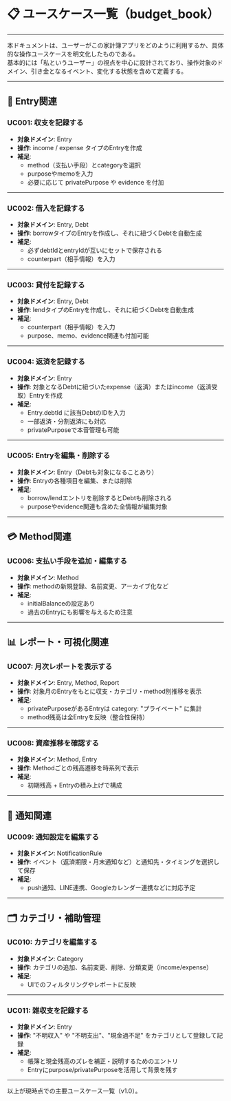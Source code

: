 # 📋 ユースケース一覧（budget_book）

---

本ドキュメントは、ユーザーがこの家計簿アプリをどのように利用するか、具体的な操作ユースケースを明文化したものである。  
基本的には「私というユーザー」の視点を中心に設計されており、操作対象のドメイン、引き金となるイベント、変化する状態を含めて定義する。

---

## 📘 Entry関連

### UC001: 収支を記録する

- **対象ドメイン**: Entry
- **操作**: income / expense タイプのEntryを作成
- **補足**:
  - method（支払い手段）とcategoryを選択
  - purposeやmemoを入力
  - 必要に応じて privatePurpose や evidence を付加

---

### UC002: 借入を記録する

- **対象ドメイン**: Entry, Debt
- **操作**: borrowタイプのEntryを作成し、それに紐づくDebtを自動生成
- **補足**:
  - 必ずdebtIdとentryIdが互いにセットで保存される
  - counterpart（相手情報）を入力

---

### UC003: 貸付を記録する

- **対象ドメイン**: Entry, Debt
- **操作**: lendタイプのEntryを作成し、それに紐づくDebtを自動生成
- **補足**:
  - counterpart（相手情報）を入力
  - purpose、memo、evidence関連も付加可能

---

### UC004: 返済を記録する

- **対象ドメイン**: Entry
- **操作**: 対象となるDebtに紐づいたexpense（返済）またはincome（返済受取）Entryを作成
- **補足**:
  - Entry.debtId に該当DebtのIDを入力
  - 一部返済・分割返済にも対応
  - privatePurposeで本音管理も可能

---

### UC005: Entryを編集・削除する

- **対象ドメイン**: Entry（Debtも対象になることあり）
- **操作**: Entryの各種項目を編集、または削除
- **補足**:
  - borrow/lendエントリを削除するとDebtも削除される
  - purposeやevidence関連も含めた全情報が編集対象

---

## 💳 Method関連

### UC006: 支払い手段を追加・編集する

- **対象ドメイン**: Method
- **操作**: methodの新規登録、名前変更、アーカイブ化など
- **補足**:
  - initialBalanceの設定あり
  - 過去のEntryにも影響を与えるため注意

---

## 📊 レポート・可視化関連

### UC007: 月次レポートを表示する

- **対象ドメイン**: Entry, Method, Report
- **操作**: 対象月のEntryをもとに収支・カテゴリ・method別推移を表示
- **補足**:
  - privatePurposeがあるEntryは category: "プライベート" に集計
  - method残高は全Entryを反映（整合性保持）

---

### UC008: 資産推移を確認する

- **対象ドメイン**: Method, Entry
- **操作**: Methodごとの残高遷移を時系列で表示
- **補足**:
  - 初期残高 + Entryの積み上げで構成

---

## 🔔 通知関連

### UC009: 通知設定を編集する

- **対象ドメイン**: NotificationRule
- **操作**: イベント（返済期限・月末通知など）と通知先・タイミングを選択して保存
- **補足**:
  - push通知、LINE連携、Googleカレンダー連携などに対応予定

---

## 🗂️ カテゴリ・補助管理

### UC010: カテゴリを編集する

- **対象ドメイン**: Category
- **操作**: カテゴリの追加、名前変更、削除、分類変更（income/expense）
- **補足**:
  - UIでのフィルタリングやレポートに反映

---

### UC011: 雑収支を記録する

- **対象ドメイン**: Entry
- **操作**: "不明収入" や "不明支出"、"現金過不足" をカテゴリとして登録して記録
- **補足**:
  - 帳簿と現金残高のズレを補正・説明するためのエントリ
  - Entryにpurpose/privatePurposeを活用して背景を残す

---

以上が現時点での主要ユースケース一覧（v1.0）。
